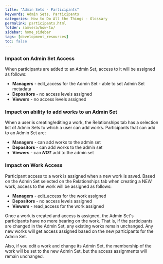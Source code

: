 ```yaml
---
title: "Admin Sets - Participants"
keywords: Admin Sets, Participants
categories: How to Do All the Things - Glossary
permalink: participants.html
folder: samvera/how-to/
sidebar: home_sidebar
tags: [development_resources]
toc: false
---
```



### Impact on Admin Set Access

When participants are added to an Admin Set, access to it will be assigned as follows:

* **Managers** - edit_access for the Admin Set - able to set Admin Set metadata
* **Depositors** - no access levels assigned
* **Viewers** - no access levels assigned

### Impact on ability to add works to an Admin Set

When a user is creating/editing a work, the Relationships tab has a selection list of Admin Sets to which a user can add works.  Participants that can add to an Admin Set are:

* **Managers** - can add works to the admin set
* **Depositors** - can add works to the admin set
* **Viewers** - can _**NOT**_ add to the admin set

### Impact on Work Access

Participant access to a work is assigned when a new work is saved.  Based on the Admin Set selected on the Relationships tab when creating a NEW work, access to the work will be assigned as follows:

* **Managers** - edit_access for the work assigned
* **Depositors** - no access levels assigned
* **Viewers** - read_access for the work assigned

Once a work is created and access is assigned, the Admin Set's participants have no more bearing on the work.  That is, if the participants are changed in the Admin Set, any existing works remain unchanged.  Any new works will get access assigned based on the new participants for the Admin Set.

Also, if you edit a work and change its Admin Set, the membership of the work will be set to the new Admin Set, but the access assignments will remain unchanged.
